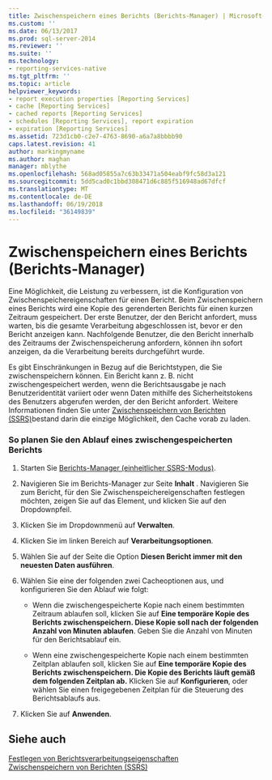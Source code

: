 ```yaml
---
title: Zwischenspeichern eines Berichts (Berichts-Manager) | Microsoft-Dokumentation
ms.custom: ''
ms.date: 06/13/2017
ms.prod: sql-server-2014
ms.reviewer: ''
ms.suite: ''
ms.technology:
- reporting-services-native
ms.tgt_pltfrm: ''
ms.topic: article
helpviewer_keywords:
- report execution properties [Reporting Services]
- cache [Reporting Services]
- cached reports [Reporting Services]
- schedules [Reporting Services], report expiration
- expiration [Reporting Services]
ms.assetid: 723d1cb0-c2e7-4763-8690-a6a7a8bbbb90
caps.latest.revision: 41
author: markingmyname
ms.author: maghan
manager: mblythe
ms.openlocfilehash: 568ad05855a7c63b33471a504eabf9fc58d3a121
ms.sourcegitcommit: 5dd5cad0c1bbd308471d6c885f516948ad67dfcf
ms.translationtype: MT
ms.contentlocale: de-DE
ms.lasthandoff: 06/19/2018
ms.locfileid: "36149839"
---
```

# <a name="cache-a-report-report-manager"></a>Zwischenspeichern eines Berichts (Berichts-Manager)
  Eine Möglichkeit, die Leistung zu verbessern, ist die Konfiguration von Zwischenspeichereigenschaften für einen Bericht. Beim Zwischenspeichern eines Berichts wird eine Kopie des gerenderten Berichts für einen kurzen Zeitraum gespeichert. Der erste Benutzer, der den Bericht anfordert, muss warten, bis die gesamte Verarbeitung abgeschlossen ist, bevor er den Bericht anzeigen kann. Nachfolgende Benutzer, die den Bericht innerhalb des Zeitraums der Zwischenspeicherung anfordern, können ihn sofort anzeigen, da die Verarbeitung bereits durchgeführt wurde.  
  
 Es gibt Einschränkungen in Bezug auf die Berichtstypen, die Sie zwischenspeichern können. Ein Bericht kann z. B. nicht zwischengespeichert werden, wenn die Berichtsausgabe je nach Benutzeridentität variiert oder wenn Daten mithilfe des Sicherheitstokens des Benutzers abgerufen werden, der den Bericht anfordert. Weitere Informationen finden Sie unter [Zwischenspeichern von Berichten &#40;SSRS&#41;](caching-reports-ssrs.md)bestand darin die einzige Möglichkeit, den Cache vorab zu laden.  
  
### <a name="to-schedule-the-expiration-of-a-cached-report"></a>So planen Sie den Ablauf eines zwischengespeicherten Berichts  
  
1.  Starten Sie [Berichts-Manager &#40;einheitlicher SSRS-Modus&#41;](../report-manager-ssrs-native-mode.md).  
  
2.  Navigieren Sie im Berichts-Manager zur Seite **Inhalt** . Navigieren Sie zum Bericht, für den Sie Zwischenspeichereigenschaften festlegen möchten, zeigen Sie auf das Element, und klicken Sie auf den Dropdownpfeil.  
  
3.  Klicken Sie im Dropdownmenü auf **Verwalten**.  
  
4.  Klicken Sie im linken Bereich auf **Verarbeitungsoptionen**.  
  
5.  Wählen Sie auf der Seite die Option **Diesen Bericht immer mit den neuesten Daten ausführen**.  
  
6.  Wählen Sie eine der folgenden zwei Cacheoptionen aus, und konfigurieren Sie den Ablauf wie folgt:  
  
    -   Wenn die zwischengespeicherte Kopie nach einem bestimmten Zeitraum ablaufen soll, klicken Sie auf **Eine temporäre Kopie des Berichts zwischenspeichern. Diese Kopie soll nach der folgenden Anzahl von Minuten ablaufen**. Geben Sie die Anzahl von Minuten für den Berichtsablauf ein.  
  
    -   Wenn eine zwischengespeicherte Kopie nach einem bestimmten Zeitplan ablaufen soll, klicken Sie auf **Eine temporäre Kopie des Berichts zwischenspeichern. Die Kopie des Berichts läuft gemäß dem folgenden Zeitplan ab.** Klicken Sie auf **Konfigurieren**, oder wählen Sie einen freigegebenen Zeitplan für die Steuerung des Berichtsablaufs aus.  
  
7.  Klicken Sie auf **Anwenden**.  
  
## <a name="see-also"></a>Siehe auch  
 [Festlegen von Berichtsverarbeitungseigenschaften](set-report-processing-properties.md)   
 [Zwischenspeichern von Berichten &#40;SSRS&#41;](caching-reports-ssrs.md)  
  
  